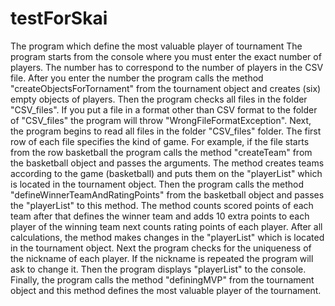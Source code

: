 # testForSkai
The program which define the most valuable player of tournament
The program starts from the console where you must enter the exact number of players. The number has to correspond to 
the number of players in the CSV file.  After you enter the number the program calls the method "createObjectsForTornament" 
from the tournament object and creates (six) empty objects of players. Then the program checks all files in the folder "CSV_files". 
If you put a file in a format other than CSV format to the folder of "CSV_files" the program will throw "WrongFileFormatException". 
Next, the program begins to read all files in the folder "CSV_files" folder. The first row of each file specifies the kind of game. 
For example, if the file starts from the row basketball the program calls the method "createTeam" from the basketball object and 
passes the arguments. The method creates teams according to the game (basketball) and puts them on the "playerList" which is located 
in the tournament object. Then the program calls the method "defineWinnerTeamAndRatingPoints"  from the basketball object and passes 
the "playerList" to this method. The method counts scored points of each team after that defines the winner team and adds 10 extra 
points to each player of the winning team next counts rating points of each player. After all calculations, the method makes changes 
in the "playerList" which is located in the tournament object. Next the program checks for the uniqueness of the nickname of each player. 
If the nickname is repeated the program will ask to change it. Then the program displays "playerList" to the console. Finally, the program 
calls the method "definingMVP" from the tournament object and this method defines the most valuable player of the tournament.
